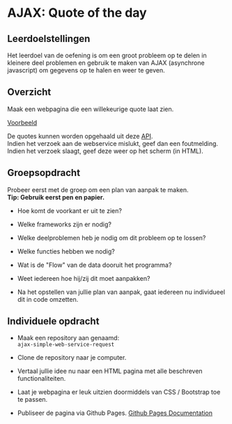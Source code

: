 # AJAX: Quote of the day

## Leerdoelstellingen

Het leerdoel van de oefening is om een groot probleem op te delen in kleinere deel problemen en gebruik te maken van AJAX (asynchrone javascript) om gegevens op te halen en weer te geven.

## Overzicht
Maak een webpagina die een willekeurige quote laat zien.

[Voorbeeld](https://thatsthespir.it/)

De quotes kunnen worden opgehaald uit deze [API](https://thatsthespir.it/api). \
Indien het verzoek aan de webservice mislukt, geef dan een foutmelding. \
Indien het verzoek slaagt, geef deze weer op het scherm (in HTML). 

## Groepsopdracht

Probeer eerst met de groep om een plan van aanpak te maken. \
**Tip: Gebruik eerst pen en papier.**
 - Hoe komt de voorkant er uit te zien?
 - Welke frameworks zijn er nodig?
 - Welke deelproblemen heb je nodig om dit probleem op te lossen?
 - Welke functies hebben we nodig?
 - Wat is de "Flow" van de data dooruit het programma?
 - Weet iedereen hoe hij/zij dit moet aanpakken?

  - Na het opstellen van jullie plan van aanpak, gaat iedereen nu individueel dit in code omzetten.


## Individuele opdracht

 - Maak een repository aan genaamd: \
 ``ajax-simple-web-service-request``

 - Clone de repository naar je computer.

 - Vertaal jullie idee nu naar een HTML pagina met alle beschreven functionaliteiten.

 - Laat je webpagina er leuk uitzien doormiddels van CSS / Bootstrap toe te passen.


 - Publiseer de pagina via Github Pages.
[Github Pages Documentation](https://help.github.com/articles/configuring-a-publishing-source-for-github-pages/)